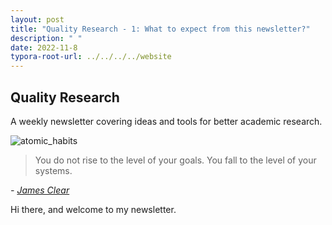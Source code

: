```yaml
---
layout: post
title: "Quality Research - 1: What to expect from this newsletter?"
description: " "
date: 2022-11-8
typora-root-url: ../../../../website
---
```


## **Quality Research**

A weekly newsletter covering ideas and tools for better academic research.


![atomic_habits](/assets/images/atomic_habits.jpg)


  > You do not rise to the level of your goals. You fall to the level of your systems. 

  <cite> - [James Clear](https://twitter.com/JamesClear/status/1047643455722283009?s=20&t=vy-B7FXY0pakJPOgguOQcw)</cite>


Hi there, and welcome to my newsletter.

